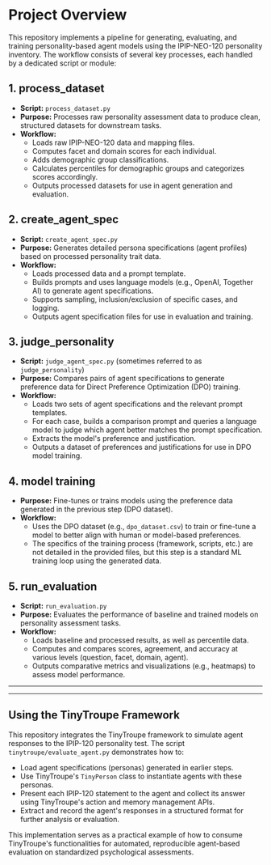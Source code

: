 # Project Overview

This repository implements a pipeline for generating, evaluating, and training personality-based agent models using the IPIP-NEO-120 personality inventory. The workflow consists of several key processes, each handled by a dedicated script or module:

## 1. process_dataset
- **Script:** `process_dataset.py`
- **Purpose:** Processes raw personality assessment data to produce clean, structured datasets for downstream tasks.
- **Workflow:**
  - Loads raw IPIP-NEO-120 data and mapping files.
  - Computes facet and domain scores for each individual.
  - Adds demographic group classifications.
  - Calculates percentiles for demographic groups and categorizes scores accordingly.
  - Outputs processed datasets for use in agent generation and evaluation.

## 2. create_agent_spec
- **Script:** `create_agent_spec.py`
- **Purpose:** Generates detailed persona specifications (agent profiles) based on processed personality trait data.
- **Workflow:**
  - Loads processed data and a prompt template.
  - Builds prompts and uses language models (e.g., OpenAI, Together AI) to generate agent specifications.
  - Supports sampling, inclusion/exclusion of specific cases, and logging.
  - Outputs agent specification files for use in evaluation and training.

## 3. judge_personality
- **Script:** `judge_agent_spec.py` (sometimes referred to as `judge_personality`)
- **Purpose:** Compares pairs of agent specifications to generate preference data for Direct Preference Optimization (DPO) training.
- **Workflow:**
  - Loads two sets of agent specifications and the relevant prompt templates.
  - For each case, builds a comparison prompt and queries a language model to judge which agent better matches the prompt specification.
  - Extracts the model's preference and justification.
  - Outputs a dataset of preferences and justifications for use in DPO model training.

## 4. model training
- **Purpose:** Fine-tunes or trains models using the preference data generated in the previous step (DPO dataset).
- **Workflow:**
  - Uses the DPO dataset (e.g., `dpo_dataset.csv`) to train or fine-tune a model to better align with human or model-based preferences.
  - The specifics of the training process (framework, scripts, etc.) are not detailed in the provided files, but this step is a standard ML training loop using the generated data.

## 5. run_evaluation
- **Script:** `run_evaluation.py`
- **Purpose:** Evaluates the performance of baseline and trained models on personality assessment tasks.
- **Workflow:**
  - Loads baseline and processed results, as well as percentile data.
  - Computes and compares scores, agreement, and accuracy at various levels (question, facet, domain, agent).
  - Outputs comparative metrics and visualizations (e.g., heatmaps) to assess model performance.

---


---

## Using the TinyTroupe Framework

This repository integrates the TinyTroupe framework to simulate agent responses to the IPIP-120 personality test. The script `tinytroupe/evaluate_agent.py` demonstrates how to:

- Load agent specifications (personas) generated in earlier steps.
- Use TinyTroupe's `TinyPerson` class to instantiate agents with these personas.
- Present each IPIP-120 statement to the agent and collect its answer using TinyTroupe's action and memory management APIs.
- Extract and record the agent's responses in a structured format for further analysis or evaluation.

This implementation serves as a practical example of how to consume TinyTroupe's functionalities for automated, reproducible agent-based evaluation on standardized psychological assessments.
